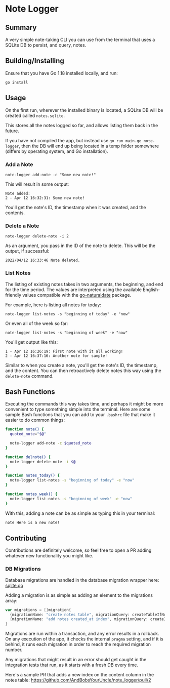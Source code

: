 # Note Logger

## Summary
A very simple note-taking CLI you can use from the terminal that uses a SQLite DB to persist, and query, notes.

## Building/Installing
Ensure that you have Go 1.18 installed locally, and run:
```shell
go install
```

## Usage

On the first run, wherever the installed binary is located, a SQLite DB will be created called `notes.sqlite`.

This stores all the notes logged so far, and allows listing them back in the future.

If you have not compiled the app, but instead use `go run main.go note-logger`, then the DB will end up being located in a temp folder somewhere (differs by operating system, and Go installation).

### Add a Note

```shell
note-logger add-note -c "Some new note!"
```

This will result in some output:

```shell
Note added:
2 - Apr 12 16:32:31: Some new note!
```

You'll get the note's ID, the timestamp when it was created, and the contents.

### Delete a Note

```shell
note-logger delete-note -i 2
```

As an argument, you pass in the ID of the note to delete. This will be the output, if successful:

```shell
2022/04/12 16:33:46 Note deleted.
```

### List Notes

The listing of existing notes takes in two arguments, the beginning, and end for the time period. The values are interpreted using the available English-friendly values compatible with the [go-naturaldate](https://github.com/tj/go-naturaldate) package.

For example, here is listing all notes for today:

```shell
note-logger list-notes -s "beginning of today" -e "now"
```

Or even all of the week so far:

```shell
note-logger list-notes -s "beginning of week" -e "now"
```

You'll get output like this:

```shell
1 - Apr 12 16:26:19: First note with it all working!
2 - Apr 12 16:37:16: Another note for sample!
```

Similar to when you create a note, you'll get the note's ID, the timestamp, and the content. You can then retroactively delete notes this way using the `delete-note` command.

## Bash Functions

Executing the commands this way takes time, and perhaps it might be more convenient to type something simple into the terminal. Here are some sample Bash functions that you can add to your `.bashrc` file that make it easier to do common things:

```bash
function note() {
  quoted_note="$@"

  note-logger add-note -c $quoted_note
}

function delnote() {
  note-logger delete-note -i $@
}

function notes_today() {
  note-logger list-notes -s "beginning of today" -e "now"
}

function notes_week() {
  note-logger list-notes -s "beginning of week" -e "now"
}
```

With this, adding a note can be as simple as typing this in your terminal:
```bash
note Here is a new note!
```

## Contributing

Contributions are definitely welcome, so feel free to open a PR adding whatever new functionality you might like.

### DB Migrations

Database migrations are handled in the database migration wrapper here:
[sqlite.go](https://github.com/AndBobsYourUncle/note_logger/blob/master/internal/databases/sqlite/sqlite.go)

Adding a migration is as simple as adding an element to the migrations array:
```go
var migrations = []migration{
  {migrationName: "create notes table", migrationQuery: createTableIfNotExistsQuery},
  {migrationName: "add notes created_at index", migrationQuery: createIndexIfNotExistsQuery},
}
```

Migrations are run within a transaction, and any error results in a rollback. On any execution of the app, it checks the internal `pragma` setting, and if it is behind, it runs each migration in order to reach the required migration number.

Any migrations that might result in an error should get caught in the integration tests that run, as it starts with a fresh DB every time.

Here's a sample PR that adds a new index on the content column in the notes table:
https://github.com/AndBobsYourUncle/note_logger/pull/2
